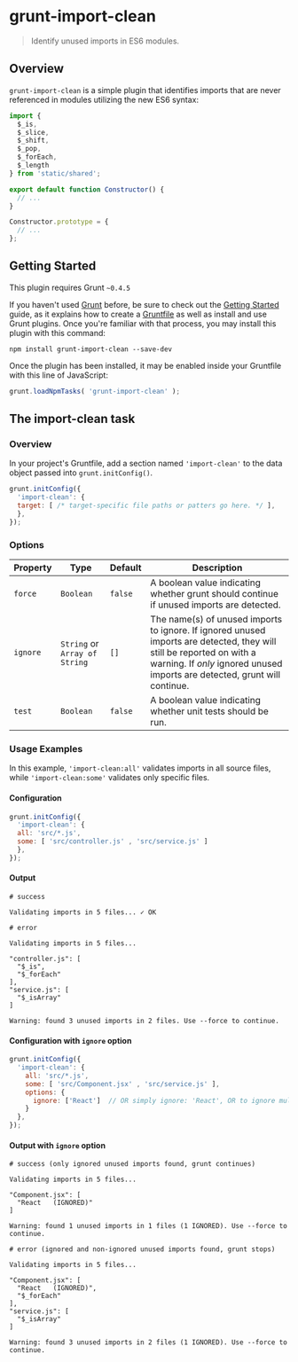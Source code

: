 # grunt-import-clean

> Identify unused imports in ES6 modules.

## Overview

`grunt-import-clean` is a simple plugin that identifies imports that are never referenced in modules utilizing the new ES6 syntax:

```javascript
import {
  $_is,
  $_slice,
  $_shift,
  $_pop,
  $_forEach,
  $_length
} from 'static/shared';

export default function Constructor() {
  // ...
}

Constructor.prototype = {
  // ...
};
```

## Getting Started
This plugin requires Grunt `~0.4.5`

If you haven't used [Grunt](http://gruntjs.com/) before, be sure to check out the [Getting Started](http://gruntjs.com/getting-started) guide, as it explains how to create a [Gruntfile](http://gruntjs.com/sample-gruntfile) as well as install and use Grunt plugins. Once you're familiar with that process, you may install this plugin with this command:

```shell
npm install grunt-import-clean --save-dev
```

Once the plugin has been installed, it may be enabled inside your Gruntfile with this line of JavaScript:

```javascript
grunt.loadNpmTasks( 'grunt-import-clean' );
```

## The import-clean task

### Overview
In your project's Gruntfile, add a section named `'import-clean'` to the data object passed into `grunt.initConfig()`.

```javascript
grunt.initConfig({
  'import-clean': {
  target: [ /* target-specific file paths or patters go here. */ ],
  },
});
```

### Options

| Property | Type                  | Default | Description |
| -------- | --------------------- | ------- | ----------- |
| `force` | `Boolean` | `false` | A boolean value indicating whether grunt should continue if unused imports are detected. |
| `ignore` | `String` or `Array of String` | `[]` | The name(s) of unused imports to ignore. If ignored unused imports are detected, they will still be reported on with a warning. If *only* ignored unused imports are detected, grunt will continue. |
| `test` | `Boolean` | `false` | A boolean value indicating whether unit tests should be run. |

### Usage Examples

In this example, `'import-clean:all'` validates imports in all source files, while `'import-clean:some'` validates only specific files.

#### Configuration

```javascript
grunt.initConfig({
  'import-clean': {
  all: 'src/*.js',
  some: [ 'src/controller.js' , 'src/service.js' ]
  },
});
```

#### Output

```shell
# success

Validating imports in 5 files... ✓ OK
```

```shell
# error

Validating imports in 5 files...

"controller.js": [
  "$_is",
  "$_forEach"
],
"service.js": [
  "$_isArray"
]

Warning: found 3 unused imports in 2 files. Use --force to continue.
```


#### Configuration with `ignore` option

```javascript
grunt.initConfig({
  'import-clean': {
    all: 'src/*.js',
    some: [ 'src/Component.jsx' , 'src/service.js' ],
    options: {
      ignore: ['React']  // OR simply ignore: 'React', OR to ignore multiple imports ['React', 'SomethingElse']
    }
  },
});
```

#### Output with `ignore` option

```shell
# success (only ignored unused imports found, grunt continues)

Validating imports in 5 files...

"Component.jsx": [
  "React   (IGNORED)"
]

Warning: found 1 unused imports in 1 files (1 IGNORED). Use --force to continue.
```

```shell
# error (ignored and non-ignored unused imports found, grunt stops)

Validating imports in 5 files...

"Component.jsx": [
  "React   (IGNORED)",
  "$_forEach"
],
"service.js": [
  "$_isArray"
]

Warning: found 3 unused imports in 2 files (1 IGNORED). Use --force to continue.
```
